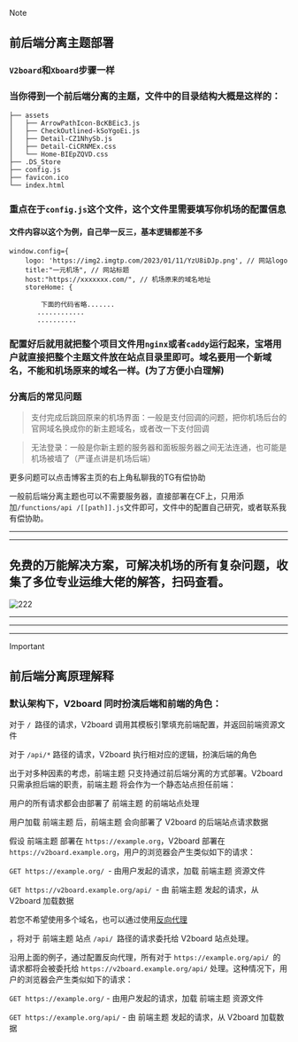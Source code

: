 > [!NOTE]
> ## 前后端分离主题部署

### `V2board`和`Xboard`步骤一样

###  当你得到一个前后端分离的主题，文件中的目录结构大概是这样的：
````
├── assets
│   ├── ArrowPathIcon-BcKBEic3.js
│   ├── CheckOutlined-kSoYgoEi.js
│   ├── Detail-CZ1NhySb.js
│   ├── Detail-CiCRNMEx.css
│   └── Home-BIEpZQVD.css
├── .DS_Store
├── config.js
├── favicon.ico
└── index.html
````

### 重点在于`config.js`这个文件，这个文件里需要填写你机场的配置信息

#### 文件内容以这个为例，自己举一反三，基本逻辑都差不多
```
window.config={
    logo: 'https://img2.imgtp.com/2023/01/11/YzU8iDJp.png', // 网站logo
    title:"一元机场", // 网站标题
    host:"https://xxxxxxx.com/", // 机场原来的域名地址
    storeHome: {
         
        下面的代码省略.......
       ............
       ..........

```

### 配置好后就用就把整个项目文件用`nginx`或者`caddy`运行起来，宝塔用户就直接把整个主题文件放在站点目录里即可。域名要用一个新域名，不能和机场原来的域名一样。(为了方便小白理解)


### 分离后的常见问题

>支付完成后跳回原来的机场界面：一般是支付回调的问题，把你机场后台的官网域名换成你的新主题域名，或者改一下支付回调

>无法登录：一般是你新主题的服务器和面板服务器之间无法连通，也可能是机场被墙了（严谨点讲是机场后端）


更多问题可以点击博客主页的右上角私聊我的TG有偿协助



一般前后端分离主题也可以不需要服务器，直接部署在CF上，只用添加`/functions/api
/[[path]].js`文件即可，文件中的配置自己研究，或者联系我有偿协助。


---

---


## 免费的万能解决方案，可解决机场的所有复杂问题，收集了多位专业运维大佬的解答，扫码查看。




![222](https://github.com/sky22333/sky22333.github.io/assets/115192496/1cb0b8d5-0782-4fd3-984c-c09f3bd457c4)



---

---

---

> [!IMPORTANT]
> ## 前后端分离原理解释

### 默认架构下，V2board 同时扮演后端和前端的角色：

对于 `/ `路径的请求，V2board 调用其模板引擎填充前端配置，并返回前端资源文件

对于 `/api/*` 路径的请求，V2board 执行相对应的逻辑，扮演后端的角色

出于对多种因素的考虑，前端主题 只支持通过前后端分离的方式部署。V2board 只需承担后端的职责，前端主题 将会作为一个静态站点担任前端：

用户的所有请求都会由部署了 前端主题 的前端站点处理

用户加载 前端主题 后，前端主题 会向部署了 V2board 的后端站点请求数据

假设 前端主题 部署在 `https://example.org`，V2board 部署在 `https://v2board.example.org`，用户的浏览器会产生类似如下的请求：

`GET https://example.org/ `- 由用户发起的请求，加载 前端主题 资源文件

`GET https://v2board.example.org/api/ `- 由 前端主题 发起的请求，从 V2board 加载数据


若您不希望使用多个域名，也可以通过使用[反向代理](https://zh.wikipedia.org/zh-cn/%E5%8F%8D%E5%90%91%E4%BB%A3%E7%90%86)

，将对于 前端主题 站点 `/api/ `路径的请求委托给 V2board 站点处理。

沿用上面的例子，通过配置反向代理，所有对于 `https://example.org/api/ `的请求都将会被委托给 `https://v2board.example.org/api/` 处理。这种情况下，用户的浏览器会产生类似如下的请求：

`GET https://example.org/` - 由用户发起的请求，加载 前端主题 资源文件

`GET https://example.org/api/` - 由 前端主题 发起的请求，从 V2board 加载数据
